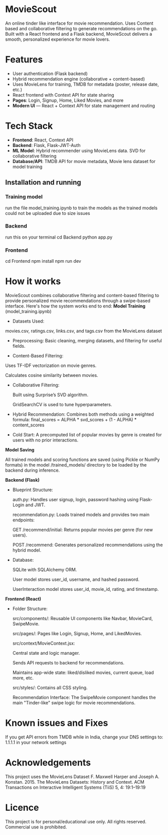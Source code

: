 # MovieScout
An online tinder like interface for movie recommendation. Uses Content based and collaborative filtering to generate recommendations on the go. Built with a React frontend and a Flask backend, MovieScout delivers a smooth, personalized experience for movie lovers.

# Features

-  User authentication (Flask backend)
-  Hybrid recommendation engine (collaborative + content-based)
-  Uses MovieLens for training, TMDB for metadata (poster, release date, etc.)
-  React frontend with Context API for state sharing
-  **Pages**: Login, Signup, Home, Liked Movies, and more
-  **Modern UI** — React + Context API for state management and routing

# Tech Stack

- **Frontend**: React, Context API
- **Backend**: Flask, Flask-JWT-Auth
- **ML Model**: Hybrid recommender using MovieLens data. SVD for collaborative filtering
- **Database/API**: TMDB API for movie metadata, Movie lens dataset for model training

## Installation and running
### Training model
run the file model_training.ipynb to train the models as the trained models could not be uploaded due to size issues
###  Backend
run this on your terminal
cd Backend
python app.py
### Frontend
cd Frontend
npm install
npm run dev

# How it works
MovieScout combines collaborative filtering and content-based filtering to provide personalized movie recommendations through a swipe-based interface. Here's how the system works end to end:
**Model Training** (model_training.ipynb)

- Datasets Used:

movies.csv, ratings.csv, links.csv, and tags.csv from the MovieLens dataset

- Preprocessing:
Basic cleaning, merging datasets, and filtering for useful fields.

- Content-Based Filtering:

 Uses TF-IDF vectorization on movie genres.

  Calculates cosine similarity between movies.

- Collaborative Filtering:

  Built using Surprise’s SVD algorithm.

  GridSearchCV is used to tune hyperparameters.

- Hybrid Recommendation:
Combines both methods using a weighted formula:
final_scores = ALPHA * svd_scores + (1 - ALPHA) * content_scores

- Cold Start:
A precomputed list of popular movies by genre is created for users with no prior interactions.

**Model Saving**

All trained models and scoring functions are saved (using Pickle or NumPy formats) in the model /trained_models/ directory to be loaded by the backend during inference.

**Backend (Flask)**

- Blueprint Structure:

  auth.py: Handles user signup, login, password hashing using Flask-Login and JWT.

  recommendation.py: Loads trained models and provides two main endpoints:

  GET /recommend/initial: Returns popular movies per genre (for new users).

  POST /recommend: Generates personalized recommendations using the hybrid model.

- Database:

  SQLite with SQLAlchemy ORM.

  User model stores user_id, username, and hashed password.

  UserInteraction model stores user_id, movie_id, rating, and timestamp.

**Frontend (React)**

  - Folder Structure:

    src/components/: Reusable UI components like Navbar, MovieCard, SwipeMovie.

    src/pages/: Pages like Login, Signup, Home, and LikedMovies.

    src/context/MovieContext.jsx:

    Central state and logic manager.

    Sends API requests to backend for recommendations.

    Maintains app-wide state: liked/disliked movies, current queue, load more, etc.

    src/styles/: Contains all CSS styling.

    Recommendation Interface:
    The SwipeMovie component handles the main "Tinder-like" swipe logic for movie recommendations.

# Known issues and Fixes
If you get API errors from TMDB while in India, change your DNS settings to: 1.1.1.1 in your network settings

# Acknowledgements
This project uses the MovieLens Dataset 
F. Maxwell Harper and Joseph A. Konstan. 2015. The MovieLens Datasets: History and Context. ACM Transactions on Interactive Intelligent Systems (TiiS) 5, 4: 19:1–19:19

# Licence
This project is for personal/educational use only.
All rights reserved. Commercial use is prohibited.




